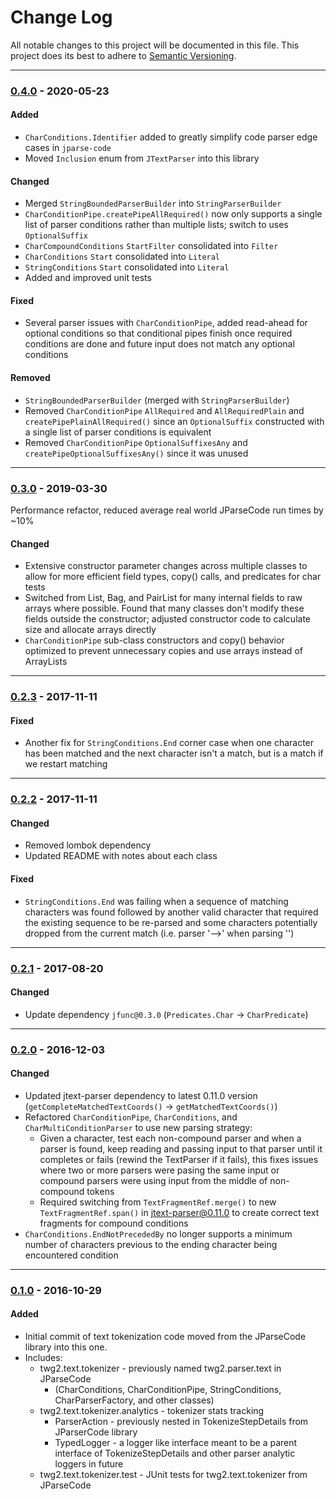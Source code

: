 # Change Log
All notable changes to this project will be documented in this file.
This project does its best to adhere to [Semantic Versioning](http://semver.org/).


--------
### [0.4.0](N/A) - 2020-05-23
#### Added
* `CharConditions.Identifier` added to greatly simplify code parser edge cases in `jparse-code`
* Moved `Inclusion` enum from `JTextParser` into this library

#### Changed
* Merged `StringBoundedParserBuilder` into `StringParserBuilder`
* `CharConditionPipe.createPipeAllRequired()` now only supports a single list of parser conditions rather than multiple lists; switch to uses `OptionalSuffix`
* `CharCompoundConditions` `StartFilter` consolidated into `Filter`
* `CharConditions` `Start` consolidated into `Literal`
* `StringConditions` `Start` consolidated into `Literal`
* Added and improved unit tests

#### Fixed
* Several parser issues with `CharConditionPipe`, added read-ahead for optional conditions so that conditional pipes finish once required conditions are done and future input does not match any optional conditions

#### Removed
* `StringBoundedParserBuilder` (merged with `StringParserBuilder`)
* Removed `CharConditionPipe` `AllRequired` and `AllRequiredPlain` and `createPipePlainAllRequired()` since an `OptionalSuffix` constructed with a single list of parser conditions is equivalent
* Removed `CharConditionPipe` `OptionalSuffixesAny` and `createPipeOptionalSuffixesAny()` since it was unused


--------
### [0.3.0](https://github.com/TeamworkGuy2/JTextTokenizer/commit/26b81037937805dcb1a76731f50926b037fa9eb9) - 2019-03-30
Performance refactor, reduced average real world JParseCode run times by ~10%
#### Changed
* Extensive constructor parameter changes across multiple classes to allow for more efficient field types, copy() calls, and predicates for char tests
* Switched from List, Bag, and PairList for many internal fields to raw arrays where possible. Found that many classes don't modify these fields outside the constructor; adjusted constructor code to calculate size and allocate arrays directly
* `CharConditionPipe` sub-class constructors and copy() behavior optimized to prevent unnecessary copies and use arrays instead of ArrayLists


--------
### [0.2.3](https://github.com/TeamworkGuy2/JTextTokenizer/commit/793231f9412171b0c0f02c882c21476e5632148c) - 2017-11-11
#### Fixed
* Another fix for `StringConditions.End` corner case when one character has been matched and the next character isn't a match, but is a match if we restart matching


--------
### [0.2.2](https://github.com/TeamworkGuy2/JTextTokenizer/commit/5ffff76d35775c494897e82dad1b57050a82ebb5) - 2017-11-11
#### Changed
* Removed lombok dependency
* Updated README with notes about each class

#### Fixed
* `StringConditions.End` was failing when a sequence of matching characters was found followed by another valid character that required the existing sequence to be re-parsed and some characters potentially dropped from the current match (i.e. parser '-->' when parsing '<!-- comment --->')


--------
### [0.2.1](https://github.com/TeamworkGuy2/JTextTokenizer/commit/75540ad7a40e512371cbb51902ff6309f77cf11e) - 2017-08-20
#### Changed
* Update dependency `jfunc@0.3.0` (`Predicates.Char` -> `CharPredicate`)


--------
### [0.2.0](https://github.com/TeamworkGuy2/JTextTokenizer/commit/16eb6e19532be6cb692f996edfdc465f8e1f28dc) - 2016-12-03
#### Changed
* Updated jtext-parser dependency to latest 0.11.0 version (`getCompleteMatchedTextCoords()` -> `getMatchedTextCoords()`)
* Refactored `CharConditionPipe`, `CharConditions`, and `CharMultiConditionParser` to use new parsing strategy:
  * Given a character, test each non-compound parser and when a parser is found, keep reading and passing input to that parser until it completes or fails (rewind the TextParser if it fails), this fixes issues where two or more parsers were pasing the same input or compound parsers were using input from the middle of non-compound tokens
  * Required switching from `TextFragmentRef.merge()` to new `TextFragmentRef.span()` in jtext-parser@0.11.0 to create correct text fragments for compound conditions
* `CharConditions.EndNotPrecededBy` no longer supports a minimum number of characters previous to the ending character being encountered condition


--------
### [0.1.0](https://github.com/TeamworkGuy2/JTextTokenizer/commit/d012885b65b3cd044e280dde4fdd0a1231d1be3a) - 2016-10-29
#### Added
* Initial commit of text tokenization code moved from the JParseCode library into this one.
* Includes:
  * twg2.text.tokenizer - previously named twg2.parser.text in JParseCode
    * (CharConditions, CharConditionPipe, StringConditions, CharParserFactory, and other classes)
  * twg2.text.tokenizer.analytics - tokenizer stats tracking
    * ParserAction - previously nested in TokenizeStepDetails from JParserCode library
	* TypedLogger - a logger like interface meant to be a parent interface of TokenizeStepDetails and other parser analytic loggers in future
  * twg2.text.tokenizer.test - JUnit tests for twg2.text.tokenizer from JParseCode
